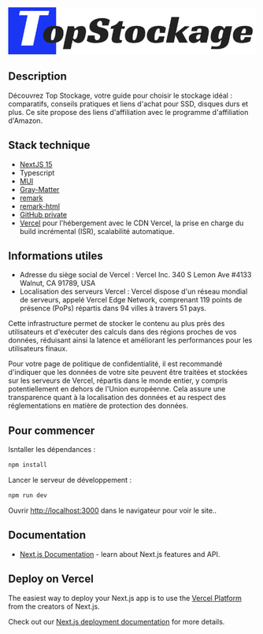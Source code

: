 ![Top Stockage Logo](./public/logo.png)

## Description

Découvrez Top Stockage, votre guide pour choisir le stockage idéal : comparatifs, conseils pratiques et liens d'achat pour SSD, disques durs et plus.
Ce site propose des liens d'affiliation avec le programme d'affiliation d'Amazon.

## Stack technique
- [NextJS 15](https://nextjs.org/)
- Typescript
- [MUI](https://mui.com/x/whats-new/)
- [Gray-Matter](https://github.com/jonschlinkert/gray-matter)
- [remark](https://github.com/remarkjs/remark)
- [remark-html](https://github.com/remarkjs/remark-html)
- [GitHub private](https://github.com/ArnaudMartin/nextjs-mui-blog)
- [Vercel](https://vercel.com/) pour l'hébergement avec le CDN Vercel, la prise en charge du build incrémental (ISR), scalabilité automatique.

## Informations utiles 
- Adresse du siège social de Vercel : Vercel Inc. 340 S Lemon Ave #4133 Walnut, CA 91789, USA
- Localisation des serveurs Vercel : Vercel dispose d'un réseau mondial de serveurs, appelé Vercel Edge Network, comprenant 119 points de présence (PoPs) répartis dans 94 villes à travers 51 pays. 

Cette infrastructure permet de stocker le contenu au plus près des utilisateurs et d'exécuter des calculs dans des régions proches de vos données, réduisant ainsi la latence et améliorant les performances pour les utilisateurs finaux. 

Pour votre page de politique de confidentialité, il est recommandé d'indiquer que les données de votre site peuvent être traitées et stockées sur les serveurs de Vercel, répartis dans le monde entier, y compris potentiellement en dehors de l'Union européenne. Cela assure une transparence quant à la localisation des données et au respect des réglementations en matière de protection des données.


## Pour commencer

Isntaller les dépendances :
```bash
npm install
```

Lancer le serveur de développement :

```bash
npm run dev
```

Ouvrir [http://localhost:3000](http://localhost:3000) dans le navigateur pour voir le site..








## Documentation

- [Next.js Documentation](https://nextjs.org/docs) - learn about Next.js features and API.


## Deploy on Vercel

The easiest way to deploy your Next.js app is to use the [Vercel Platform](https://vercel.com/new?utm_medium=default-template&filter=next.js&utm_source=create-next-app&utm_campaign=create-next-app-readme) from the creators of Next.js.

Check out our [Next.js deployment documentation](https://nextjs.org/docs/app/building-your-application/deploying) for more details.
